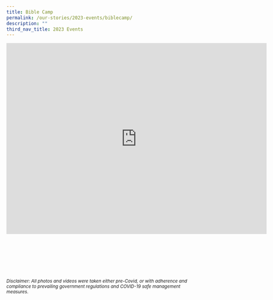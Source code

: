 ```yaml
---
title: Bible Camp
permalink: /our-stories/2023-events/biblecamp/
description: ""
third_nav_title: 2023 Events
---
```

<iframe src="https://docs.google.com/presentation/d/e/2PACX-1vRDyEPfR8jnhvGIPcj5fDYJp_ySbyP90SLTzNyqX7m75WbAWCPkUxIvDHDtcUq1QR5TgiwuMdRnYAzc/embed?start=true&amp;loop=true&amp;delayms=3000" frameborder="0" width="680" height="499" allowfullscreen="true"></iframe>


<br><br><br><br><br><br>
<sup>_Disclaimer: All photos and videos were taken either pre-Covid, or with adherence and compliance to prevailing government regulations and COVID-19 safe management measures._</sup>